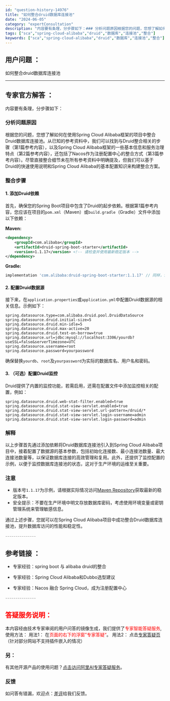 ```yaml
---
id: "question-history-14976"
title: "如何整合druid数据库连接池"
date: "2024-06-05"
category: "expertConsultation"
description: "内容要有条理，分步骤如下：### 分析问题原因根据您的问题，您想了解如何在使用Spring Cloud Alibaba框架的项目中整合Druid数据库连接池。从已知的参考资料中，我们可以找到与Druid整合相关的步骤（第1篇参考内容），以及Spring Cloud Alibaba框架的一些基本信息和"
tags: ["sca","spring-cloud-alibaba","druid","数据库","连接池","整合"]
keywords: ["sca","spring-cloud-alibaba","druid","数据库","连接池","整合"]
---
```


## 用户问题 ： 
 如何整合druid数据库连接池  

---------------
## 专家官方解答 ：

内容要有条理，分步骤如下：

### 分析问题原因

根据您的问题，您想了解如何在使用Spring Cloud Alibaba框架的项目中整合Druid数据库连接池。从已知的参考资料中，我们可以找到与Druid整合相关的步骤（第1篇参考内容），以及Spring Cloud Alibaba框架的一些基本信息和服务治理特点（第2篇参考内容），还包括了Nacos作为注册配置中心的整合方式（第3篇参考内容）。尽管直接整合细节未在所有参考资料中明确提及，但我们可以基于Druid的快速使用说明和Spring Cloud Alibaba的基本配置知识来构建整合方案。

### 整合步骤

#### 1. 添加Druid依赖

首先，确保您的Spring Boot项目中包含了Druid的起步依赖。根据第1篇参考内容，您应该在项目的`pom.xml`（Maven）或`build.gradle`（Gradle）文件中添加以下依赖：

**Maven:**
```xml
<dependency>
    <groupId>com.alibaba</groupId>
    <artifactId>druid-spring-boot-starter</artifactId>
    <version>1.1.17</version> <!-- 请检查并使用最新稳定版本 -->
</dependency>
```

**Gradle:**
```groovy
implementation 'com.alibaba:druid-spring-boot-starter:1.1.17' // 同样，请确认并使用最新版本
```

#### 2. 配置Druid数据源

接下来，在`application.properties`或`application.yml`中配置Druid数据源的相关信息。示例如下：

```properties
spring.datasource.type=com.alibaba.druid.pool.DruidDataSource
spring.datasource.druid.initial-size=5
spring.datasource.druid.min-idle=5
spring.datasource.druid.max-active=20
spring.datasource.druid.test-on-borrow=true
spring.datasource.url=jdbc:mysql://localhost:3306/yourdb?useSSL=false&serverTimezone=UTC
spring.datasource.username=root
spring.datasource.password=yourpassword
```

确保替换`yourdb`、`root`及`yourpassword`为实际的数据库名、用户名和密码。

#### 3. （可选）配置Druid监控

Druid提供了内置的监控功能，若需启用，还需在配置文件中添加监控相关的配置，例如：

```properties
spring.datasource.druid.web-stat-filter.enabled=true
spring.datasource.druid.stat-view-servlet.enabled=true
spring.datasource.druid.stat-view-servlet.url-pattern=/druid/*
spring.datasource.druid.stat-view-servlet.login-username=admin
spring.datasource.druid.stat-view-servlet.login-password=admin
```

### 解释

以上步骤首先通过添加依赖将Druid数据库连接池引入到Spring Cloud Alibaba项目中，接着配置了数据源的基本参数，包括初始化连接数、最小连接池数量、最大连接池数量等，以保证数据库连接的高效管理和复用。此外，还提供了监控配置的示例，以便于监控数据库连接池的状态，这对于生产环境的运维至关重要。

### 注意

- 版本号`1.1.17`为示例，请根据实际情况访问[Maven Repository](https://mvnrepository.com/artifact/com.alibaba/druid-spring-boot-starter)获取最新的稳定版本。
- 安全提示：不要在生产环境中明文存放数据库密码，考虑使用环境变量或密钥管理系统来管理敏感信息。

通过上述步骤，您就可以在Spring Cloud Alibaba项目中成功整合Druid数据库连接池，提升数据库访问的性能和稳定性。


<font color="#949494">---------------</font> 


## 参考链接 ：

* 专家经验：spring boot 与 alibaba druid的整合 
 
 * 专家经验：Spring Cloud Alibaba和Dubbo选型建议 
 
 * 专家经验：Nacos 融合 Spring Cloud，成为注册配置中心 


 <font color="#949494">---------------</font> 
 


## <font color="#FF0000">答疑服务说明：</font> 

本内容经由技术专家审阅的用户问答的镜像生成，我们提供了<font color="#FF0000">专家智能答疑服务</font>,使用方法：
用法1： 在<font color="#FF0000">页面的右下的浮窗”专家答疑“</font>。
用法2： 点击[专家答疑页](https://answer.opensource.alibaba.com/docs/intro)（针对部分网站不支持插件嵌入的情况）
### 另：


有其他开源产品的使用问题？[点击访问阿里AI专家答疑服务](https://answer.opensource.alibaba.com/docs/intro)。
### 反馈
如问答有错漏，欢迎点：[差评](https://ai.nacos.io/user/feedbackByEnhancerGradePOJOID?enhancerGradePOJOId=15081)给我们反馈。
